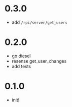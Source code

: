 # 0.3.0

- add `/rpc/server/get_users`

# 0.2.0

- go diesel
- resense get_user_changes
- add tests

# 0.1.0

- init!
